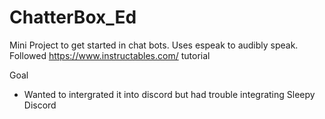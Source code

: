 ﻿# ChatterBox_Ed
 
 Mini Project to get started in chat bots. Uses espeak to audibly speak.
 Followed https://www.instructables.com/ tutorial

Goal
- Wanted to intergrated it into discord but had trouble integrating Sleepy Discord

